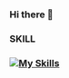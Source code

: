 ### Hi there 👋

<h3 align="left">SKILL<h3>

[![My Skills](https://skillicons.dev/icons?i=c,python,nodejs&theme=light)](https://skillicons.dev)
<!--
**ozora-shioyama/ozora-shioyama** is a ✨ _special_ ✨ repository because its `README.md` (this file) appears on your GitHub profile.

Here are some ideas to get you started:

- 🔭 I’m currently working on ...
- 🌱 I’m currently learning ...
- 👯 I’m looking to collaborate on ...
- 🤔 I’m looking for help with ...
- 💬 Ask me about ...
- 📫 How to reach me: ...
- 😄 Pronouns: ...
- ⚡ Fun fact: ...
-->
